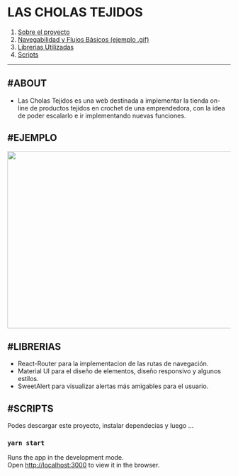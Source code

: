 # LAS CHOLAS TEJIDOS

1. [Sobre el proyecto](#ABOUT)
2. [Navegabilidad y Flujos Básicos (ejemplo .gif)](#EJEMPLO)
3. [Librerias Utilizadas](#LIBRERIAS)
4. [Scripts](#SCRIPTS)
---

## <a>#ABOUT</a>

- Las Cholas Tejidos es una web destinada a implementar la tienda on-line de productos tejidos en crochet de una emprendedora, con la idea de poder escalarlo e ir implementando nuevas funciones.

## <a>#EJEMPLO</a> 

<img src="https://firebasestorage.googleapis.com/v0/b/las-cholas-tejidos.appspot.com/o/PF_React.gif?alt=media&token=320a9257-7c21-4dea-b155-64a882e74435" width="600" height="400" />


## <a>#LIBRERIAS</a>

- React-Router para la implementacion de las rutas de navegación.
- Material UI para el diseño de elementos, diseño responsivo y algunos estilos.
- SweetAlert para visualizar alertas más amigables para el usuario.

## <a>#SCRIPTS</a> 

Podes descargar este proyecto, instalar dependecias y luego ...
### `yarn start`

Runs the app in the development mode.\
Open [http://localhost:3000](http://localhost:3000) to view it in the browser.

